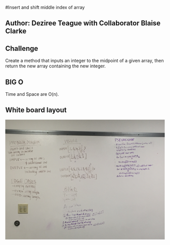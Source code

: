 #Insert and shift middle index of array

## Author: Deziree Teague with Collaborator Blaise Clarke

## Challenge

Create a method that inputs an integer to the midpoint of a given array, then return the new array containing the new integer.

## BIG O

Time and Space are O(n).    

## White board layout

![array_shift](https://github.com/dezteague/data-structures-and-algorithms/blob/master/Assets/array_shift.JPG)

